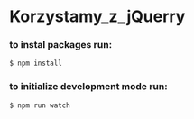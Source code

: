 # Korzystamy_z_jQuerry

### to instal packages run:
```sh
$ npm install
```

### to initialize development mode run:
```sh
$ npm run watch
```
